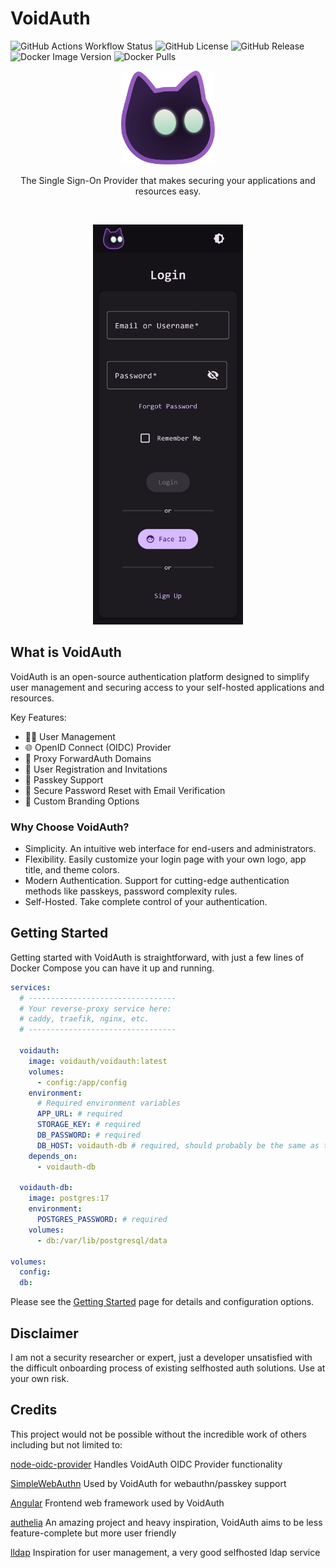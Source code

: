 # VoidAuth

![GitHub Actions Workflow Status](https://img.shields.io/github/actions/workflow/status/voidauth/voidauth/release.yml)
![GitHub License](https://img.shields.io/github/license/voidauth/voidauth)
![GitHub Release](https://img.shields.io/github/v/release/voidauth/voidauth?logo=github)
![Docker Image Version](https://img.shields.io/docker/v/voidauth/voidauth?sort=semver&logo=docker&logoColor=white)
![Docker Pulls](https://img.shields.io/docker/pulls/voidauth/voidauth?logo=docker&logoColor=white)


<p align="center">
  <img src="https://raw.githubusercontent.com/voidauth/voidauth/refs/heads/main/frontend/public/logo.svg" width="150" title="VoidAuth" alt="VoidAuth logo">
</p>

<p align="center">
The Single Sign-On Provider that makes securing your applications and resources easy.
</p>
<br>

<p align="center">
  <img src="https://raw.githubusercontent.com/voidauth/voidauth/refs/heads/main/docs/public/screenshots/2f8c15db-28fd-4b0e-a266-1dddd9cf9e3a.png" width="240">
</p>

## What is VoidAuth
VoidAuth is an open-source authentication platform designed to simplify user management and securing access to your self-hosted applications and resources.

Key Features:

- 🙋‍♂️ User Management
- 🌐 OpenID Connect (OIDC) Provider
- 🔀 Proxy ForwardAuth Domains
- 📧 User Registration and Invitations
- 🔑 Passkey Support
- 🔐 Secure Password Reset with Email Verification
- 🎨 Custom Branding Options

### Why Choose VoidAuth?

- Simplicity. An intuitive web interface for end-users and administrators.
- Flexibility. Easily customize your login page with your own logo, app title, and theme colors.
- Modern Authentication. Support for cutting-edge authentication methods like passkeys, password complexity rules.
- Self-Hosted. Take complete control of your authentication.

## Getting Started

Getting started with VoidAuth is straightforward, with just a few lines of Docker Compose you can have it up and running.
``` yaml
services:
  # ---------------------------------
  # Your reverse-proxy service here:
  # caddy, traefik, nginx, etc.
  # ---------------------------------

  voidauth: 
    image: voidauth/voidauth:latest
    volumes:
      - config:/app/config
    environment:
      # Required environment variables
      APP_URL: # required
      STORAGE_KEY: # required
      DB_PASSWORD: # required
      DB_HOST: voidauth-db # required, should probably be the same as the db service name
    depends_on:
      - voidauth-db

  voidauth-db:
    image: postgres:17
    environment:
      POSTGRES_PASSWORD: # required
    volumes:
      - db:/var/lib/postgresql/data

volumes:
  config:
  db:
```

Please see the [Getting Started](https://voidauth.app/#/Getting-Started) page for details and configuration options.

## Disclaimer

I am not a security researcher or expert, just a developer unsatisfied with the difficult onboarding process of existing selfhosted auth solutions. Use at your own risk.

## Credits

This project would not be possible without the incredible work of others including but not limited to:

[node-oidc-provider](https://github.com/panva/node-oidc-provider) Handles VoidAuth OIDC Provider functionality

[SimpleWebAuthn](https://github.com/MasterKale/SimpleWebAuthn) Used by VoidAuth for webauthn/passkey support

[Angular](https://angular.dev) Frontend web framework used by VoidAuth

[authelia](https://www.authelia.com/) An amazing project and heavy inspiration, VoidAuth aims to be less feature-complete but more user friendly

[lldap](https://github.com/lldap/lldap) Inspiration for user management, a very good selfhosted ldap service
